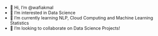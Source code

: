 - 👋 Hi, I’m @wafiakmal
- 👀 I’m interested in Data Science
- 🌱 I’m currently learning NLP, Cloud Computing and Machine Learning Statistics
- 💞️ I’m looking to collaborate on Data Science Projects!

<!---
wafiakmal/wafiakmal is a ✨ special ✨ repository because its `README.md` (this file) appears on your GitHub profile.
You can click the Preview link to take a look at your changes.
--->
